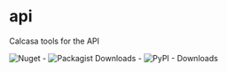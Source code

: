 # api
Calcasa tools for the API

![Nuget](https://img.shields.io/nuget/v/Calcasa.Api?label=Nuget) - ![Packagist Downloads](https://img.shields.io/packagist/v/calcasa/api?label=Packagist) - ![PyPI - Downloads](https://img.shields.io/pypi/v/calcasa-api?label=PyPi)
